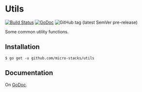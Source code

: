# Utils

[![Build Status](https://travis-ci.com/micro-stacks/utils.svg?branch=master)](https://travis-ci.com/micro-stacks/utils)
[![GoDoc](https://godoc.org/github.com/micro-stacks/utils?status.svg)](https://godoc.org/github.com/micro-stacks/utils)
![GitHub tag (latest SemVer pre-release)](https://img.shields.io/github/v/tag/micro-stacks/utils?include_prereleases&sort=semver)

Some common utility functions.

## Installation

```
$ go get -u github.com/micro-stacks/utils
```

## Documentation

On [GoDoc](https://godoc.org/github.com/micro-stacks/utils).